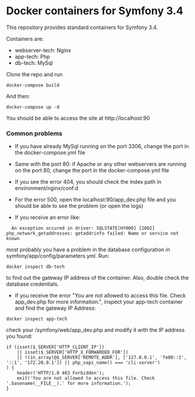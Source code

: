 Docker containers for Symfony 3.4
====

This repository provides standard containers for Symfony 3.4.

Containers are:

- webserver-tech: Nginx
- app-tech: Php
- db-tech: MySql

Clone the repo and run
```
docker-compose build
```

And then:
```
docker-compose up -d
```

You should be able to access the site at http://localhost:90

### Common problems

- If you have already MySql running on the port 3306, change the port in the docker-compose.yml file

- Same with the port 80: if Apache or any other webservers are running on the port 80, change the port in the docker-compose.yml file

- If you see the error 404, you should check the index path in environment/nginx/conf.d

- For the error 500, open the localhost:90/app_dev.php file and you should be able to see the problem (or open the logs)

- If you receive an error like:
```angular2
  An exception occured in driver: SQLSTATE[HY000] [2002] php_network_getaddresses: getaddrinfo failed: Name or service not known  
```
most probably you have a problem in the database configuration in symfony/app/config/parameters.yml. Run:
```
docker inspect db-tech
```
to find out the gateway IP address of the container. Also, double check the database credentials.

- If you receive the error "You are not allowed to access this file. Check app_dev.php for more information.", inspect your app-tech container and find the gateway IP Address:
```
docker inspect app-tech
```
check your /symfony/web/app_dev.php and modify it with the IP address you found:
```
if (isset($_SERVER['HTTP_CLIENT_IP'])
    || isset($_SERVER['HTTP_X_FORWARDED_FOR'])
    || !(in_array(@$_SERVER['REMOTE_ADDR'], ['127.0.0.1', 'fe80::1', '::1', '172.20.0.1']) || php_sapi_name() === 'cli-server')
) {
    header('HTTP/1.0 403 Forbidden');
    exit('You are not allowed to access this file. Check '.basename(__FILE__).' for more information.');
}
``` 
